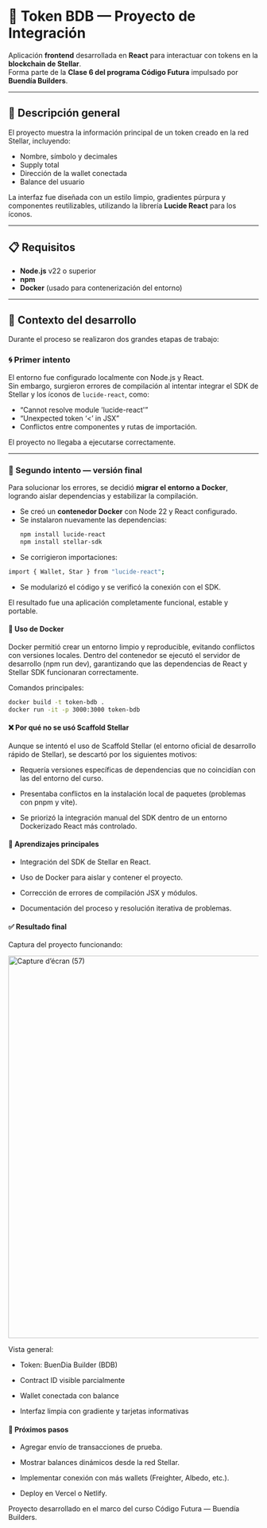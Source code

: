 # 💫 Token BDB — Proyecto de Integración

Aplicación **frontend** desarrollada en **React** para interactuar con tokens en la **blockchain de Stellar**.  
Forma parte de la **Clase 6 del programa Código Futura** impulsado por **Buendía Builders**.

---

## 🌟 Descripción general

El proyecto muestra la información principal de un token creado en la red Stellar, incluyendo:

- Nombre, símbolo y decimales  
- Supply total  
- Dirección de la wallet conectada  
- Balance del usuario  

La interfaz fue diseñada con un estilo limpio, gradientes púrpura y componentes reutilizables, utilizando la librería **Lucide React** para los íconos.

---

## 📋  Requisitos

- **Node.js** v22 o superior  
- **npm**  
- **Docker** (usado para contenerización del entorno)  

---

## 🧩 Contexto del desarrollo

Durante el proceso se realizaron dos grandes etapas de trabajo:

### 🌀 Primer intento
El entorno fue configurado localmente con Node.js y React.  
Sin embargo, surgieron errores de compilación al intentar integrar el SDK de Stellar y los íconos de `lucide-react`, como:
- “Cannot resolve module 'lucide-react'”
- “Unexpected token ‘<’ in JSX”
- Conflictos entre componentes y rutas de importación.

El proyecto no llegaba a ejecutarse correctamente.

---

### 🚀 Segundo intento — versión final

Para solucionar los errores, se decidió **migrar el entorno a Docker**, logrando aislar dependencias y estabilizar la compilación.

- Se creó un **contenedor Docker** con Node 22 y React configurado.  
- Se instalaron nuevamente las dependencias:
  ```bash
  npm install lucide-react
  npm install stellar-sdk
  ```
- Se corrigieron importaciones:
```bash
import { Wallet, Star } from "lucide-react";
```
- Se modularizó el código y se verificó la conexión con el SDK.

El resultado fue una aplicación completamente funcional, estable y portable.

#### 🧱 Uso de Docker
Docker permitió crear un entorno limpio y reproducible, evitando conflictos con versiones locales.
Dentro del contenedor se ejecutó el servidor de desarrollo (npm run dev), garantizando que las dependencias de React y Stellar SDK funcionaran correctamente.

Comandos principales:

```bash
docker build -t token-bdb .
docker run -it -p 3000:3000 token-bdb
```

#### ❌ Por qué no se usó Scaffold Stellar
Aunque se intentó el uso de Scaffold Stellar (el entorno oficial de desarrollo rápido de Stellar), se descartó por los siguientes motivos:

- Requería versiones específicas de dependencias que no coincidían con las del entorno del curso.

- Presentaba conflictos en la instalación local de paquetes (problemas con pnpm y vite).

- Se priorizó la integración manual del SDK dentro de un entorno Dockerizado React más controlado.

#### 🧠 Aprendizajes principales
- Integración del SDK de Stellar en React.

- Uso de Docker para aislar y contener el proyecto.

- Corrección de errores de compilación JSX y módulos.

- Documentación del proceso y resolución iterativa de problemas.

#### ✅ Resultado final
Captura del proyecto funcionando:

<img width="1366" height="768" alt="Capture d’écran (57)" src="https://github.com/user-attachments/assets/19a902c3-62e7-415e-8bce-af939649651d" />

Vista general:

- Token: BuenDia Builder (BDB)

- Contract ID visible parcialmente

- Wallet conectada con balance

- Interfaz limpia con gradiente y tarjetas informativas

#### 📅 Próximos pasos
- Agregar envío de transacciones de prueba.

- Mostrar balances dinámicos desde la red Stellar.

- Implementar conexión con más wallets (Freighter, Albedo, etc.).

- Deploy en Vercel o Netlify.


Proyecto desarrollado en el marco del curso Código Futura — Buendía Builders.




